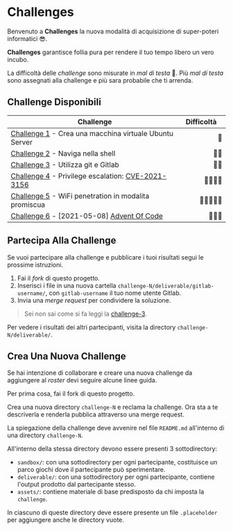 [dir-challenge-1]: ./challenge-1
[dir-challenge-2]: ./challenge-2
[dir-challenge-3]: ./challenge-3
[dir-challenge-4]: ./challenge-4
[cve-2021-3156]: http://cve.mitre.org/cgi-bin/cvename.cgi?name=CVE-2021-3156
[dir-challenge-5]: ./challenge-5
[dir-challenge-6]: ./challenge-6
[aoc]: https://adventofcode.com

# Challenges

Benvenuto a **Challenges** la nuova modalità di acquisizione di super-poteri informatici 😎.

**Challenges** garantisce follia pura per rendere il tuo tempo libero un vero incubo.

La difficoltà delle _challenge_ sono misurate in _mal di testa_ 🤕. Più _mal di testa_ sono assegnati alla challenge e più sara probabile che ti arrenda.

## Challenge Disponibili

| Challenge                                                                             | Difficoltà&nbsp;&nbsp;&nbsp; |
|---------------------------------------------------------------------------------------|-----------------------------:|
| [Challenge 1][dir-challenge-1] - Crea una macchina virtuale Ubuntu Server             |                           🤕 |
| [Challenge 2][dir-challenge-2] - Naviga nella shell                                   |                         🤕🤕 |
| [Challenge 3][dir-challenge-3] - Utilizza git e Gitlab                                |                         🤕🤕 |
| [Challenge 4][dir-challenge-4] - Privilege escalation: [CVE-2021-3156][cve-2021-3156] |                     🤕🤕🤕🤕 |
| [Challenge 5][dir-challenge-5] - WiFi penetration in modalita promiscua               |                   🤕🤕🤕🤕🤕 |
| [Challenge 6][dir-challenge-6] - [2021-05-08] [Advent Of Code][aoc]                   |                       🤕➕➕ |

## Partecipa Alla Challenge

Se vuoi partecipare alla challenge e pubblicare i tuoi risultati segui le prossime istruzioni.

1. Fai il _fork_ di questo progetto.
2. Inserisci i file in una nuova cartella `challenge-N/deliverable/gitlab-username/`, con `gitlab-username` il tuo nome utente Gitlab.
3. Invia una _merge request_ per condividere la soluzione.

> Sei non sai come si fa leggi la [challenge-3][dir-challenge-3].

Per vedere i risultati dei altri partecipanti, visita la directory `challenge-N/deliverable/`.

## Crea Una Nuova Challenge

Se hai intenzione di collaborare e creare una nuova challenge da aggiungere al _roster_ devi seguire alcune linee guida.

Per prima cosa, fai il fork di questo progetto.

Crea una nuova directory `challenge-N` e reclama la challenge. Ora sta a te descriverla e renderla pubblica attraverso una merge request.

La spiegazione della challenge deve avvenire nel file `README.md` all'interno di una directory `challenge-N`.

All'interno della stessa directory devono essere presenti 3 sottodirectory:

- `sandbox/`: con una sottodirectory per ogni partecipante, costituisce un parco giochi dove il partecipante può sperimentare.
- `deliverable/`: con una sottodirectory per ogni partecipante, contiene l'output prodotto dal partecipante stesso.
- `assets/`: contiene materiale di base predisposto da chi imposta la `challenge`.

In ciascuno di queste directory deve essere presente un file `.placeholder` per aggiungere anche le directory vuote. 

